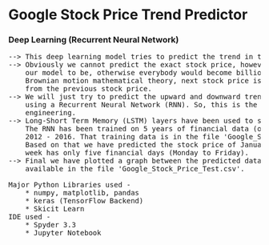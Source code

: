 <h1>Google Stock Price Trend Predictor</h1>
<h3>Deep Learning (Recurrent Neural Network)</h3>


<pre>
--> This deep learning model tries to predict the trend in the stock price of Google.
--> Obviously we cannot predict the exact stock price, however accurate we make
    our model to be, otherwise everybody would become billionares. According to the
    Brownian motion mathematical theory, next stock price is completely independent
    from the previous stock price.
--> We will just try to predict the upward and downward trend in the stock price,
    using a Recurrent Neural Network (RNN). So, this is the financial aspect of
    engineering.
--> Long-Short Term Memory (LSTM) layers have been used to setup the architecture.
    The RNN has been trained on 5 years of financial data (open Stock price) of Google,
    2012 - 2016. That training data is in the file 'Google_Stock_Price_Train.csv'.
    Based on that we have predicted the stock price of January 2017. Note that a
    week has only five financial days (Monday to Friday).
--> Final we have plotted a graph between the predicted data and actual data as
    available in the file 'Google_Stock_Price_Test.csv'.

Major Python Libraries used -
    * numpy, matplotlib, pandas
    * keras (TensorFlow Backend)
    * Skicit Learn
IDE used -
    * Spyder 3.3
    * Jupyter Notebook
</pre>
